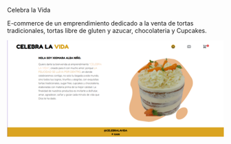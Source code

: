 Celebra la Vida

E-commerce de un emprendimiento dedicado a la venta de tortas tradicionales, tortas libre de gluten y azucar, chocolateria y Cupcakes.

<img src="src/assets/readmeHome.png">


